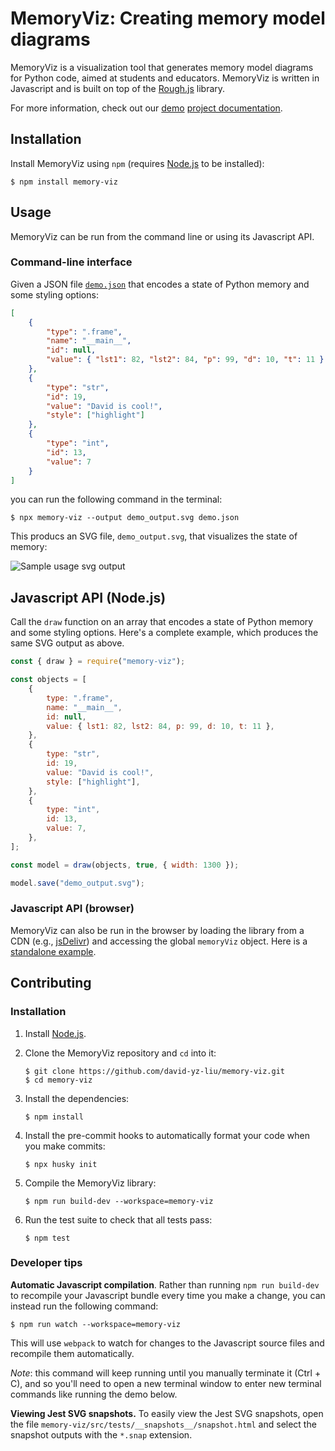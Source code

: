 # MemoryViz: Creating memory model diagrams

MemoryViz is a visualization tool that generates memory model diagrams for Python code, aimed at students and educators.
MemoryViz is written in Javascript and is built on top of the [Rough.js](https://roughjs.com/) library.

For more information, check out our [demo](https://www.cs.toronto.edu/~david/memory-viz/demo/) [project documentation](https://www.cs.toronto.edu/~david/memory-viz/).

## Installation

Install MemoryViz using `npm` (requires [Node.js](https://nodejs.org/en) to be installed):

```console
$ npm install memory-viz
```

## Usage

MemoryViz can be run from the command line or using its Javascript API.

### Command-line interface

Given a JSON file [`demo.json`](examples/demo.json) that encodes a state of Python memory and some styling options:

```json
[
    {
        "type": ".frame",
        "name": "__main__",
        "id": null,
        "value": { "lst1": 82, "lst2": 84, "p": 99, "d": 10, "t": 11 }
    },
    {
        "type": "str",
        "id": 19,
        "value": "David is cool!",
        "style": ["highlight"]
    },
    {
        "type": "int",
        "id": 13,
        "value": 7
    }
]
```

you can run the following command in the terminal:

```console
$ npx memory-viz --output demo_output.svg demo.json
```

This producs an SVG file, `demo_output.svg`, that visualizes the state of memory:

![Sample usage svg output](examples/demo_output.svg)

## Javascript API (Node.js)

Call the `draw` function on an array that encodes a state of Python memory and some styling options.
Here's a complete example, which produces the same SVG output as above.

```js
const { draw } = require("memory-viz");

const objects = [
    {
        type: ".frame",
        name: "__main__",
        id: null,
        value: { lst1: 82, lst2: 84, p: 99, d: 10, t: 11 },
    },
    {
        type: "str",
        id: 19,
        value: "David is cool!",
        style: ["highlight"],
    },
    {
        type: "int",
        id: 13,
        value: 7,
    },
];

const model = draw(objects, true, { width: 1300 });

model.save("demo_output.svg");
```

### Javascript API (browser)

MemoryViz can also be run in the browser by loading the library from a CDN (e.g., [jsDelivr](https://cdn.jsdelivr.net/npm/memory-viz@latest/dist/memory-viz.bundle.js)) and accessing the global `memoryViz` object.
Here is a [standalone example](https://github.com/david-yz-liu/memory-viz/tree/master/examples/memory-viz-browser/index.html).

## Contributing

### Installation

1. Install [Node.js](https://nodejs.org/en/).
2. Clone the MemoryViz repository and `cd` into it:

    ```console
    $ git clone https://github.com/david-yz-liu/memory-viz.git
    $ cd memory-viz
    ```

3. Install the dependencies:

    ```console
    $ npm install
    ```

4. Install the pre-commit hooks to automatically format your code when you make commits:

    ```console
    $ npx husky init
    ```

5. Compile the MemoryViz library:

    ```console
    $ npm run build-dev --workspace=memory-viz
    ```

6. Run the test suite to check that all tests pass:

    ```console
    $ npm test
    ```

### Developer tips

**Automatic Javascript compilation**. Rather than running `npm run build-dev` to recompile your Javascript bundle every time you make a change, you can instead run the following command:

```console
$ npm run watch --workspace=memory-viz
```

This will use `webpack` to watch for changes to the Javascript source files and recompile them automatically.

_Note_: this command will keep running until you manually terminate it (Ctrl + C), and so you'll need to open a new terminal window to enter new terminal commands like running the demo below.

**Viewing Jest SVG snapshots.** To easily view the Jest SVG snapshots, open the file `memory-viz/src/tests/__snapshots__/snapshot.html` and select the snapshot outputs with the `*.snap` extension.
